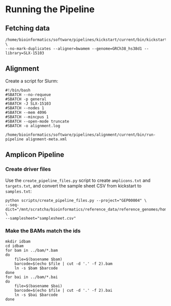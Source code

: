 Running the Pipeline
====================

Fetching data
-------------

```
/home/bioinformatics/software/pipelines/kickstart/current/bin/kickstart \
--no-mark-duplicates --aligner=bwamem --genome=GRCh38_hs38d1 --library=SLX-15103
```

Alignment
---------

Create a script for Slurm:

```
#!/bin/bash
#SBATCH --no-requeue
#SBATCH -p general
#SBATCH -J SLX-15103
#SBATCH --nodes 1
#SBATCH --mem 4096
#SBATCH --mincpus 1
#SBATCH --open-mode truncate
#SBATCH -o alignment.log

/home/bioinformatics/software/pipelines/alignment/current/bin/run-pipeline alignment-meta.xml
```

Amplicon Pipeline
-----------------

### Create driver files

Use the `create_pipeline_files.py` script to create `amplicons.txt` and `targets.txt`,
and convert the sample sheet CSV from kickstart to `samples.txt`:

```
python scripts/create_pipeline_files.py --project="GEP00004" \
--seq-dict="/mnt/scratcha/bioinformatics/reference_data/reference_genomes/homo_sapiens/GRCh38_hs38d1/fasta/hsa.GRCh38_hs38d1.dict" \
--samplesheet="samplesheet.csv"
```

### Make the BAMs match the ids

```
mkdir idbam
cd idbam
for bam in ../bam/*.bam
do
    file=$(basename $bam)
    barcode=$(echo $file | cut -d '.' -f 2).bam
    ln -s $bam $barcode
done
for bai in ../bam/*.bai
do
    file=$(basename $bai)
    barcode=$(echo $file | cut -d '.' -f 2).bai
    ln -s $bai $barcode
done
```
